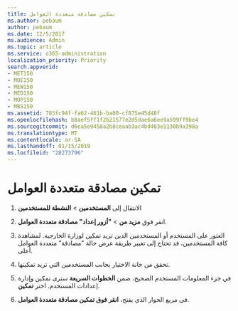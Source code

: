 ```yaml
---
title: تمكين مصادقة متعددة العوامل
ms.author: pebaum
author: pebaum
ms.date: 12/5/2017
ms.audience: Admin
ms.topic: article
ms.service: o365-administration
localization_priority: Priority
search.appverid:
- MET150
- MOE150
- MEW150
- MED150
- MOP150
- MBS150
ms.assetid: 785fc94f-fa62-461b-ba00-cf875e45d48f
ms.openlocfilehash: b8aef5ff1f2b21577e2d5dae6a6ee9a599ff9be4
ms.sourcegitcommit: d6ea5e9458a2b8ceaab3ac4bd483e1130b9a398a
ms.translationtype: MT
ms.contentlocale: ar-SA
ms.lasthandoff: 01/15/2019
ms.locfileid: "28273796"
---
```

# <a name="enable-multi-factor-authentication"></a>تمكين مصادقة متعددة العوامل

1. الانتقال إلى **المستخدمين** \> **النشطة للمستخدمين**
    
2. انقر فوق **مزيد من** \> **"أزور إعداد" مصادقة متعددة العوامل**. 
    
3. العثور على المستخدم أو المستخدمين الذين تريد تمكين لوزارة الخارجية. لمشاهدة كافة المستخدمين، قد تحتاج إلى تغيير طريقة عرض حالة "مصادقة" متعددة العوامل أعلى.
    
4. تحقق من خانة الاختيار بجانب المستخدمين التي تريد تمكينها.
    
5.  في جزء المعلومات المستخدم الصحيح، ضمن **الخطوات السريعة** سترى تمكين وإدارة إعدادات المستخدم. اختر **تمكين**. 
    
6. في مربع الحوار الذي يفتح، **انقر فوق تمكين مصادقة متعددة العوامل**. 
    

